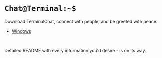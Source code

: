# `Chat@Terminal:~$`

Download TerminalChat, connect with people, and be greeted with peace.
- [Windows](https://github.com/midnqp/terminal.chat/blob/master/bin/chatnet-win.exe?raw=true)

<br>

Detailed README with every information you'd desire - is on its way.
